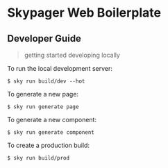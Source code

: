 # Skypager Web Boilerplate 

## Developer Guide
> getting started developing locally

To run the local development server:

```shell
$ sky run build/dev --hot
```

To generate a new page:

```shell
$ sky run generate page
```

To generate a new component:

```shell
$ sky run generate component
```

To create a production build:

```shell
$ sky run build/prod
```
